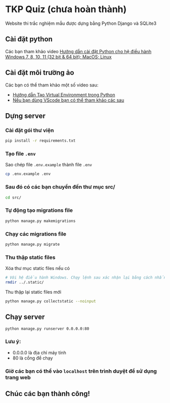 # TKP Quiz (chưa hoàn thành)
Website thi trắc nghiệm mẫu được dựng bằng Python Django và SQLite3


## Cài đặt python
Các bạn tham khảo video [Hướng dẫn cài đặt Python cho hệ điều hành Windows 7, 8, 10, 11 (32 bit & 64 bit); MacOS; Linux](https://www.youtube.com/watch?v=tCjlrIowuDk)


## Cài đặt môi trường ảo
Các bạn có thể tham khảo một số video sau:
- [Hướng dẫn Tạo Virtual Environment trong Python](https://www.youtube.com/watch?v=jOUUqDGogAo)
- [Nếu bạn dùng VScode bạn có thể tham khảo các sau](https://code.visualstudio.com/docs/python/environments)


## Dựng server
### Cài đặt gói thư viện
```bash
pip install -r requirements.txt
```

### Tạo file `.env`
Sao chép file `.env.example` thành file `.env`
```bash
cp .env.example .env
```

### Sau đó có các bạn chuyển đến thư mục src/
```bash
cd src/
```

### Tự động tạo migrations file
```bash
python manage.py makemigrations
```

### Chạy các migrations file
```bash
python manage.py migrate
```

### Thu thập static files
Xóa thư mục static files nếu có
```bash
# Với hệ điều hành Windows. Chạy lệnh sau xác nhận lại bằng cách nhấn ENTER
rmdir ../.static/
```
Thu thập lại static files mới
```bash
python manage.py collectstatic --noinput
```

## Chạy server
```bash
python manage.py runserver 0.0.0.0:80
```
### Lưu ý:
- 0.0.0.0 là địa chỉ máy tính
- 80 là cổng để chạy

### Giờ các bạn có thể vào `localhost` trên trình duyệt để sử dụng trang web


## Chúc các bạn thành công!
